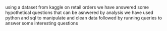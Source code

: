 using a dataset from kaggle on retail orders we have answered some hypothetical questions that can be asnwered by analysis
we have used python and sql to manipulate and clean data followed by running queries to answer some interesting questions 
